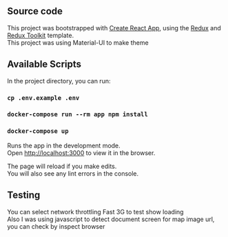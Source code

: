 ## Source code

This project was bootstrapped with [Create React App](https://github.com/facebook/create-react-app), using the [Redux](https://redux.js.org/) and [Redux Toolkit](https://redux-toolkit.js.org/) template.<br/>
This project was using Material-UI to make theme


## Available Scripts

In the project directory, you can run:

### `cp .env.example .env`

### `docker-compose run --rm app npm install`

### `docker-compose up`

Runs the app in the development mode.<br />
Open [http://localhost:3000](http://localhost:3000) to view it in the browser.

The page will reload if you make edits.<br />
You will also see any lint errors in the console.

## Testing

You can select network throttling Fast 3G to test show loading<br/>
Also I was using javascript to detect document screen for map image url, you can check by inspect browser